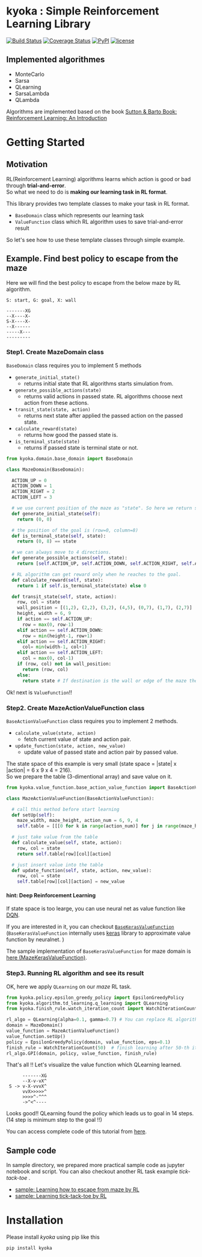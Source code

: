 # kyoka : Simple Reinforcement Learning Library
[![Build Status](https://travis-ci.org/ishikota/kyoka.svg?branch=master)](https://travis-ci.org/ishikota/kyoka)
[![Coverage Status](https://coveralls.io/repos/github/ishikota/kyoka/badge.svg?branch=master)](https://coveralls.io/github/ishikota/kyoka?branch=master)
[![PyPI](https://img.shields.io/pypi/v/kyoka.svg?maxAge=2592000)](https://badge.fury.io/py/kyoka)
[![license](https://img.shields.io/github/license/mashape/apistatus.svg?maxAge=2592000)](https://github.com/ishikota/kyoka/blob/master/LICENSE.md)
## Implemented algorithmes
- MonteCarlo
- Sarsa
- QLearning
- SarsaLambda
- QLambda

Algorithms are implemented based on the book [Sutton & Barto Book: Reinforcement Learning: An Introduction](https://webdocs.cs.ualberta.ca/~sutton/book/ebook/the-book.html)

# Getting Started
## Motivation
RL(Reinforcement Learning) algorithms  learns which action is good or bad through **trial-and-error**.  
So what we need to do is **making our learning task in RL format**.

This library provides two template classes to make your task in RL format.
- `BaseDomain` class which represents our learning task
- `ValueFunction` class which RL algorithm uses to save trial-and-error result

So let's see how to use these template classes through simple example.

## Example. Find best policy to escape from the maze
Here we will find the best policy to escape from the below maze by RL algorithm.
```
S: start, G: goal, X: wall

-------XG
--X----X-
S-X----X-
--X------
-----X---
---------
```

### Step1. Create MazeDomain class
`BaseDomain` class requires you to implement 5 methods
- `generate_initial_state()`
  - returns initial state that RL algorithms starts simulation from.
- `generate_possible_actions(state)`
  - returns valid actions in passed state. RL algorithms choose next action from these actions.
- `transit_state(state, action)`
  - returns next state after applied the passed action on the passed state.
- `calculate_reward(state)`
  - returns how good the passed state is.
- `is_terminal_state(state)`
  - returns if passed state is terminal state or not.
  
```python
from kyoka.domain.base_domain import BaseDomain

class MazeDomain(BaseDomain):

  ACTION_UP = 0
  ACTION_DOWN = 1
  ACTION_RIGHT = 2
  ACTION_LEFT = 3

  # we use current position of the maze as "state". So here we return start position of the maze.
  def generate_initial_state(self):
    return (0, 0)

  # the position of the goal is (row=0, column=8)
  def is_terminal_state(self, state):
    return (0, 8) == state

  # we can always move to 4 directions.
  def generate_possible_actions(self, state):
    return [self.ACTION_UP, self.ACTION_DOWN, self.ACTION_RIGHT, self.ACTION_LEFT]

  # RL algorithm can get reward only when he reaches to the goal.
  def calculate_reward(self, state):
    return 1 if self.is_terminal_state(state) else 0

  def transit_state(self, state, action):
    row, col = state
    wall_position = [(1,2), (2,2), (3,2), (4,5), (0,7), (1,7), (2,7)]
    height, width = 6, 9
    if action == self.ACTION_UP:
      row = max(0, row-1)
    elif action == self.ACTION_DOWN:
      row = min(height-1, row+1)
    elif action == self.ACTION_RIGHT:
      col= min(width-1, col+1)
    elif action == self.ACTION_LEFT:
      col = max(0, col-1)
    if (row, col) not in wall_position:
      return (row, col)
    else:
      return state # If destination is the wall or edge of the maze then position does not change.
```

Ok! next is `ValueFunction`!!

### Step2. Create MazeActionValueFunction class
`BaseActionValueFunction` class requires you to implement 2 methods.
- `calculate_value(state, action)`
  - fetch current value of state and action pair.
- `update_function(state, action, new_value)`
  - update value of passed state and action pair by passed value.

The state space of this example is very small (state space = |state| x |action| = 6 x 9 x 4 = 216).  
So we prepare the table (3-dimentional array) and save value on it.

```python
from kyoka.value_function.base_action_value_function import BaseActionValueFunction

class MazeActionValueFunction(BaseActionValueFunction):

  # call this method before start learning
  def setUp(self):
    maze_width, maze_height, action_num = 6, 9, 4
    self.table = [[[0 for k in range(action_num)] for j in range(maze_height)] for i in range(maze_width)]

  # just take value from the table
  def calculate_value(self, state, action):
    row, col = state
    return self.table[row][col][action]

  # just insert value into the table
  def update_function(self, state, action, new_value):
    row, col = state
    self.table[row][col][action] = new_value
```

#### hint: Deep Reinforcement Learning
If state space is too learge, you can use neural net as value function like [DQN](https://arxiv.org/pdf/1312.5602.pdf).  

If you are interested in it, you can checkout [`BaseKerasValueFunction` ](https://github.com/ishikota/kyoka/blob/master/kyoka/value_function/base_keras_action_value_function.py)  
(`BaseKerasValueFunction` internally  uses [keras](https://github.com/fchollet/keras) library to approximate value function by neuralnet. )

The sample implementation of `BaseKerasValueFunction` for maze domain is [here (MazeKerasValueFunction)](https://github.com/ishikota/kyoka/blob/master/sample/maze/maze_keras_value_function.py).

### Step3. Running RL algorithm and see its result
OK, here we apply `QLearning` on our *maze*  RL task.

```python
from kyoka.policy.epsilon_greedy_policy import EpsilonGreedyPolicy
from kyoka.algorithm.td_learning.q_learning import QLearning
from kyoka.finish_rule.watch_iteration_count import WatchIterationCount

rl_algo = QLearning(alpha=0.1, gamma=0.7) # You can replace RL algorithm like "rl_algo = Sarsa(alpha=0.1, gamma=0.7)"
domain = MazeDomain()
value_function = MazeActionValueFunction()
value_function.setUp()
policy = EpsilonGreedyPolicy(domain, value_function, eps=0.1)
finish_rule = WatchIterationCount(50)  # finish learning after 50-th iteration
rl_algo.GPI(domain, policy, value_function, finish_rule)
```

That's all !! Let's visualize the value function which QLearning learned.
```
      -------XG
      --X-v-vX^
 S -> v-X-vvvX^
      vvX>>>>>^
      >>>>^-^^^
      ->^<^----
```

Looks good!! QLearning found the policy which leads us to goal in 14 steps. (14 step is minimum step to the goal !!)

You can access complete code of this tutorial from [here](https://github.com/ishikota/kyoka/blob/master/sample/maze/readme_sample.py).

## Sample code
In sample directory, we prepared more practical sample code as jupyter notebook and script.
You can also checkout another RL task example *tick-tack-toe* .
- [sample: Learning how to escape from maze by RL](https://github.com/ishikota/kyoka/tree/master/sample/maze)
- [sample: Learning tick-tack-toe by RL](https://github.com/ishikota/kyoka/tree/master/sample/ticktacktoe)

# Installation
Please install *kyoka* using pip like this
```bash
pip install kyoka
```
